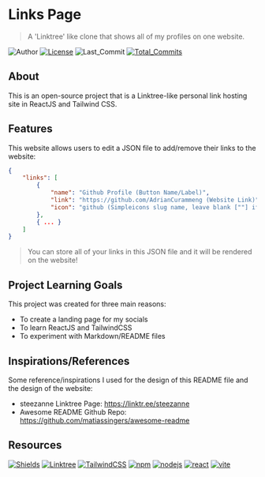 # Links Page

> A 'Linktree' like clone that shows all of my profiles on one website.

![Author](https://img.shields.io/badge/created_by-Adrian_Curammeng-blue)
[![License](https://img.shields.io/badge/license-MIT-blue)](https://https://github.com/AdrianCurammeng/links-page/blob/main/LICENSE.md)
![Last_Commit](https://img.shields.io/github/last-commit/AdrianCurammeng/links-page?color=blue)
[![Total_Commits](https://img.shields.io/github/commit-activity/t/AdrianCurammeng/links-page?color=blue&label=total+commits)](https://github.com/AdrianCurammeng/links-page/commits/main)

## About

This is an open-source project that is a Linktree-like personal link hosting site in ReactJS and Tailwind CSS.

## Features

This website allows users to edit a JSON file to add/remove their links to the website:
```json
{
    "links": [
        {
            "name": "Github Profile (Button Name/Label)",
            "link": "https://github.com/AdrianCurammeng (Website Link)",   
            "icon": "github (Simpleicons slug name, leave blank [""] if not available)"
        }, 
        { ... }
    ]
}
```
> You can store all of your links in this JSON file and it will be rendered on the website!

## Project Learning Goals

This project was created for three main reasons:
- To create a landing page for my socials
- To learn ReactJS and TailwindCSS
- To experiment with Markdown/README files

## Inspirations/References

Some reference/inspirations I used for the design of this README file and the design of the website:
- steezanne Linktree Page: https://linktr.ee/steezanne
- Awesome README Github Repo: https://github.com/matiassingers/awesome-readme

## Resources

[![Shields](https://img.shields.io/badge/-shields.io-97ca00?logo=shields.io)](https://shields.io)
[![Linktree](https://img.shields.io/badge/-linktr.ee-254f1a?logo=linktree)](https://linktr.ee/)
[![TailwindCSS](https://img.shields.io/badge/-tailwindcss.com-0b1120?logo=tailwindcss)](https://tailwindcss.com/)
[![npm](https://img.shields.io/badge/-npmjs.com-bf332b?logo=npm)](https://www.npmjs.com/)
[![nodejs](https://img.shields.io/badge/-nodejs.org-white?logo=node.js)](https://nodejs.org/en)
[![react](https://img.shields.io/badge/-react.dev-23272f?logo=react)](https://react.dev/)
[![vite](https://img.shields.io/badge/-vite.dev-111112?logo=vite)](https://vite.dev/)